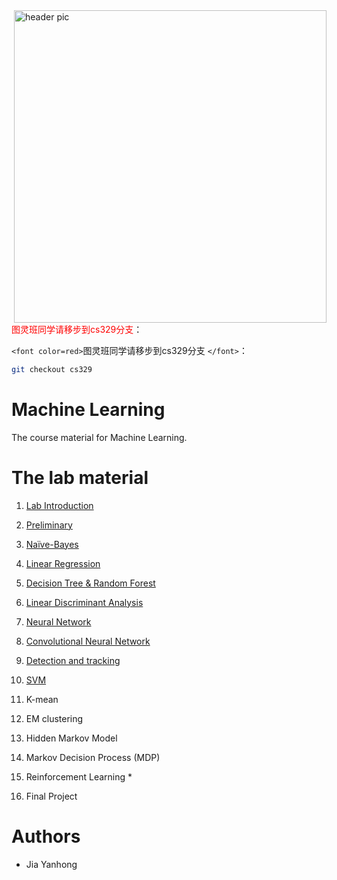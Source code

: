 <img src="image/icon.png?raw=true" align="right" width="500" alt="header pic"/>
<font color=red>图灵班同学请移步到cs329分支</font>：

`<font color=red>`图灵班同学请移步到cs329分支 `</font>`：

```bash
git checkout cs329
```

Machine Learning
================

The course material for Machine Learning.

# The lab material

1. [Lab Introduction](https://github.com/jiayh-sustech/Machine-Learning-2022F/tree/main/Lab1.Introduction)
2. [Preliminary](https://github.com/jiayh-sustech/Machine-Learning-2022F/tree/main/Lab2.Preliminary)
3. [Naïve-Bayes](https://github.com/jiayh-sustech/Machine-Learning-2022F/tree/main/Lab3.Na%C3%AFve-Bayes)
4. [Linear Regression](https://github.com/jiayh-sustech/Machine-Learning-2022F/tree/main/Lab4.Linear%20Regression)
5. [Decision Tree &amp; Random Forest](https://github.com/jiayh-sustech/Machine-Learning-2022F/tree/main/Lab5.Decision%20Tree%20%26%20Random%20Forest)
6. [Linear Discriminant Analysis](https://github.com/jiayh-sustech/Machine-Learning-2022F/tree/main/Lab6.Linear%20Discriminant%20Analysis)
7. [Neural Network](https://github.com/jiayh-sustech/Machine-Learning-2022F/tree/main/Lab7.Neural%20network)
8. [Convolutional Neural Network](https://github.com/jiayh-sustech/Machine-Learning-2022F/tree/main/Lab8.Convolutional%20Neural%20Network)
9. [Detection and tracking](https://github.com/jiayh-sustech/Machine-Learning-2022F/tree/cs329/Lab9.Object%20Detection%20and%20Tracking)
10. [SVM](https://github.com/jiayh-sustech/Machine-Learning-2022F/tree/main/Lab10.SVM)

11. K-mean
12. EM clustering
13. Hidden Markov Model
14. Markov Decision Process (MDP)
15. Reinforcement Learning *
16. Final Project

# Authors

- Jia Yanhong
